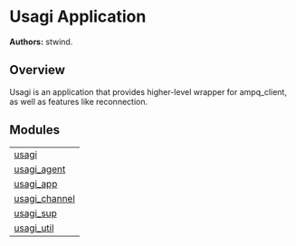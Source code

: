 

# Usagi Application #

__Authors:__ stwind.


## Overview
Usagi is an application that provides higher-level wrapper for ampq_client, as well as features like reconnection.


## Modules ##


<table width="100%" border="0" summary="list of modules">
<tr><td><a href="https://github.com/stwind/usagi/blob/develop/doc/usagi.md" class="module">usagi</a></td></tr>
<tr><td><a href="https://github.com/stwind/usagi/blob/develop/doc/usagi_agent.md" class="module">usagi_agent</a></td></tr>
<tr><td><a href="https://github.com/stwind/usagi/blob/develop/doc/usagi_app.md" class="module">usagi_app</a></td></tr>
<tr><td><a href="https://github.com/stwind/usagi/blob/develop/doc/usagi_channel.md" class="module">usagi_channel</a></td></tr>
<tr><td><a href="https://github.com/stwind/usagi/blob/develop/doc/usagi_sup.md" class="module">usagi_sup</a></td></tr>
<tr><td><a href="https://github.com/stwind/usagi/blob/develop/doc/usagi_util.md" class="module">usagi_util</a></td></tr></table>

